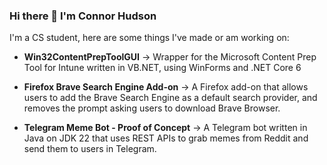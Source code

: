 ### Hi there 👋 I'm Connor Hudson

I'm a CS student, here are some things I've made or am working on:

- **Win32ContentPrepToolGUI** -> Wrapper for the Microsoft Content Prep Tool for Intune written in VB.NET, using WinForms and .NET Core 6

- **Firefox Brave Search Engine Add-on** -> A Firefox add-on that allows users to add the Brave Search Engine as a default search provider, and removes the prompt asking users to download Brave Browser.

- **Telegram Meme Bot - Proof of Concept** -> A Telegram bot written in Java on JDK 22 that uses REST APIs to grab memes from Reddit and send them to users in Telegram.
